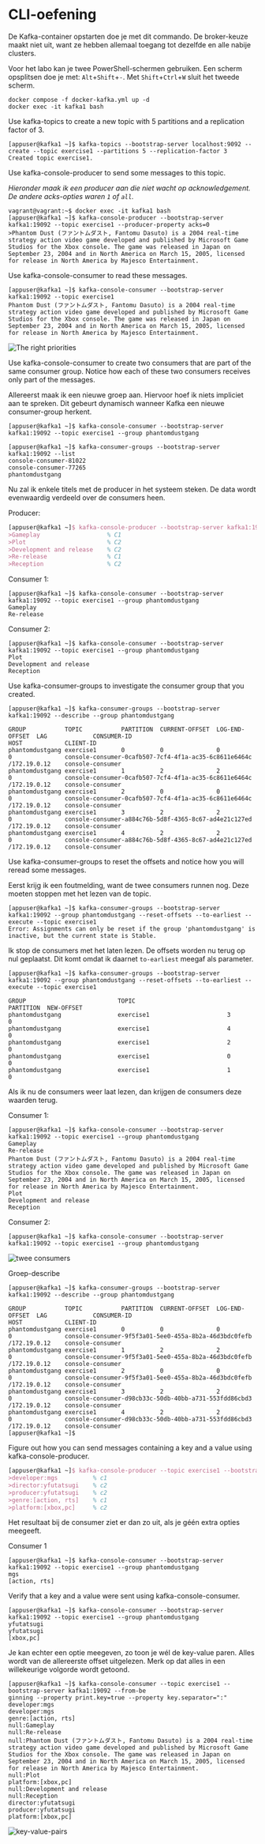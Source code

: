 # CLI-oefening

De Kafka-container opstarten doe je met dit commando. De broker-keuze maakt niet uit, want ze hebben allemaal toegang tot dezelfde en alle nabije clusters.

Voor het labo kan je twee PowerShell-schermen gebruiken. Een scherm opsplitsen doe je met: ``Alt``+``Shift``+``-``. Met ``Shift``+``Ctrl``+``W`` sluit het tweede scherm.

```console
docker compose -f docker-kafka.yml up -d
docker exec -it kafka1 bash
```

Use kafka-topics to create a new topic with 5 partitions and a replication factor of 3.

```console
[appuser@kafka1 ~]$ kafka-topics --bootstrap-server localhost:9092 --create --topic exercise1 --partitions 5 --replication-factor 3
Created topic exercise1.
```

Use kafka-console-producer to send some messages to this topic.

*Hieronder maak ik een producer aan die niet wacht op acknowledgement. De andere acks-opties waren ``1`` of ``all``.*

```console
vagrant@vagrant:~$ docker exec -it kafka1 bash
[appuser@kafka1 ~]$ kafka-console-producer --bootstrap-server kafka1:19092 --topic exercise1 --producer-property acks=0
>Phantom Dust (ファントムダスト, Fantomu Dasuto) is a 2004 real-time strategy action video game developed and published by Microsoft Game Studios for the Xbox console. The game was released in Japan on September 23, 2004 and in North America on March 15, 2005, licensed for release in North America by Majesco Entertainment.
```

Use kafka-console-consumer to read these messages.

```console
[appuser@kafka1 ~]$ kafka-console-consumer --bootstrap-server kafka1:19092 --topic exercise1
Phantom Dust (ファントムダスト, Fantomu Dasuto) is a 2004 real-time strategy action video game developed and published by Microsoft Game Studios for the Xbox console. The game was released in Japan on September 23, 2004 and in North America on March 15, 2005, licensed for release in North America by Majesco Entertainment.
```

![The right priorities](../images/producer-consumer-example.png)

Use kafka-console-consumer to create two consumers that are part of the same consumer group. Notice how each of these two consumers receives only part of the messages.

Allereerst maak ik een nieuwe groep aan. Hiervoor hoef ik niets impliciet aan te spreken. Dit gebeurt dynamisch wanneer Kafka een nieuwe consumer-group herkent.

```console
[appuser@kafka1 ~]$ kafka-console-consumer --bootstrap-server kafka1:19092 --topic exercise1 --group phantomdustgang

[appuser@kafka1 ~]$ kafka-consumer-groups --bootstrap-server kafka1:19092 --list
console-consumer-81022
console-consumer-77265
phantomdustgang
```

Nu zal ik enkele titels met de producer in het systeem steken. De data wordt evenwaardig verdeeld over de consumers heen.

Producer:

```latex
[appuser@kafka1 ~]$ kafka-console-producer --bootstrap-server kafka1:19092 --topic exercise1 --producer-property acks=0
>Gameplay                   % C1
>Plot                       % C2
>Development and release    % C2
>Re-release                 % C1
>Reception                  % C2
```

Consumer 1:
```console
[appuser@kafka1 ~]$ kafka-console-consumer --bootstrap-server kafka1:19092 --topic exercise1 --group phantomdustgang
Gameplay
Re-release
```

Consumer 2:

```console
[appuser@kafka1 ~]$ kafka-console-consumer --bootstrap-server kafka1:19092 --topic exercise1 --group phantomdustgang
Plot
Development and release
Reception
```

Use kafka-consumer-groups to investigate the consumer group that you created.

```console
[appuser@kafka1 ~]$ kafka-consumer-groups --bootstrap-server kafka1:19092 --describe --group phantomdustgang

GROUP           TOPIC           PARTITION  CURRENT-OFFSET  LOG-END-OFFSET  LAG             CONSUMER-ID                                           HOST            CLIENT-ID
phantomdustgang exercise1       0          0               0               0               console-consumer-0cafb507-7cf4-4f1a-ac35-6c8611e6464c /172.19.0.12    console-consumer
phantomdustgang exercise1       1          2               2               0               console-consumer-0cafb507-7cf4-4f1a-ac35-6c8611e6464c /172.19.0.12    console-consumer
phantomdustgang exercise1       2          0               0               0               console-consumer-0cafb507-7cf4-4f1a-ac35-6c8611e6464c /172.19.0.12    console-consumer
phantomdustgang exercise1       3          2               2               0               console-consumer-a884c76b-5d8f-4365-8c67-ad4e21c127ed /172.19.0.12    console-consumer
phantomdustgang exercise1       4          2               2               0               console-consumer-a884c76b-5d8f-4365-8c67-ad4e21c127ed /172.19.0.12    console-consumer
```

Use kafka-consumer-groups to reset the offsets and notice how you will reread some messages.

Eerst krijg ik een foutmelding, want de twee consumers runnen nog. Deze moeten stoppen met het lezen van de topic.

```console
[appuser@kafka1 ~]$ kafka-consumer-groups --bootstrap-server kafka1:19092 --group phantomdustgang --reset-offsets --to-earliest --execute --topic exercise1
Error: Assignments can only be reset if the group 'phantomdustgang' is inactive, but the current state is Stable.
```

Ik stop de consumers met het laten lezen. De offsets worden nu terug op nul geplaatst. Dit komt omdat ik daarnet ``to-earliest`` meegaf als parameter. 

```console
[appuser@kafka1 ~]$ kafka-consumer-groups --bootstrap-server kafka1:19092 --group phantomdustgang --reset-offsets --to-earliest --execute --topic exercise1

GROUP                          TOPIC                          PARTITION  NEW-OFFSET
phantomdustgang                exercise1                      3          0
phantomdustgang                exercise1                      4          0
phantomdustgang                exercise1                      2          0
phantomdustgang                exercise1                      0          0
phantomdustgang                exercise1                      1          0
```

Als ik nu de consumers weer laat lezen, dan krijgen de consumers deze waarden terug.

Consumer 1:

```console
[appuser@kafka1 ~]$ kafka-console-consumer --bootstrap-server kafka1:19092 --topic exercise1 --group phantomdustgang
Gameplay
Re-release
Phantom Dust (ファントムダスト, Fantomu Dasuto) is a 2004 real-time strategy action video game developed and published by Microsoft Game Studios for the Xbox console. The game was released in Japan on September 23, 2004 and in North America on March 15, 2005, licensed for release in North America by Majesco Entertainment.
Plot
Development and release
Reception
```

Consumer 2: 

```console
[appuser@kafka1 ~]$ kafka-console-consumer --bootstrap-server kafka1:19092 --topic exercise1 --group phantomdustgang
```

![twee consumers](../images/two-consumers.png)

Groep-describe

```console
[appuser@kafka1 ~]$ kafka-consumer-groups --bootstrap-server kafka1:19092 --describe --group phantomdustgang

GROUP           TOPIC           PARTITION  CURRENT-OFFSET  LOG-END-OFFSET  LAG             CONSUMER-ID                                           HOST            CLIENT-ID
phantomdustgang exercise1       0          0               0               0               console-consumer-9f5f3a01-5ee0-455a-8b2a-46d3bdc0fefb /172.19.0.12    console-consumer
phantomdustgang exercise1       1          2               2               0               console-consumer-9f5f3a01-5ee0-455a-8b2a-46d3bdc0fefb /172.19.0.12    console-consumer
phantomdustgang exercise1       2          0               0               0               console-consumer-9f5f3a01-5ee0-455a-8b2a-46d3bdc0fefb /172.19.0.12    console-consumer
phantomdustgang exercise1       3          2               2               0               console-consumer-d98cb33c-50db-40bb-a731-553fdd86cbd3 /172.19.0.12    console-consumer
phantomdustgang exercise1       4          2               2               0               console-consumer-d98cb33c-50db-40bb-a731-553fdd86cbd3 /172.19.0.12    console-consumer
[appuser@kafka1 ~]$
```

Figure out how you can send messages containing a key and a value using kafka-console-producer.

```latex
[appuser@kafka1 ~]$ kafka-console-producer --topic exercise1 --bootstrap-server kafka1:19092 --property parse.key=true --property key.separator=":"
>developer:mgs          % c1
>director:yfutatsugi    % c2
>producer:yfutatsugi    % c2
>genre:[action, rts]    % c1
>platform:[xbox,pc]     % c2
```

Het resultaat bij de consumer ziet er dan zo uit, als je géén extra opties meegeeft.

Consumer 1

```console
[appuser@kafka1 ~]$ kafka-console-consumer --bootstrap-server kafka1:19092 --topic exercise1 --group phantomdustgang
mgs
[action, rts]
```

Verify that a key and a value were sent using kafka-console-consumer.

```console
[appuser@kafka1 ~]$ kafka-console-consumer --bootstrap-server kafka1:19092 --topic exercise1 --group phantomdustgang
yfutatsugi
yfutatsugi
[xbox,pc]
```


Je kan echter een optie meegeven, zo toon je wél de key-value paren. Alles wordt van de allereerste offset uitgelezen. Merk op dat alles in een willekeurige volgorde wordt getoond.

```console
[appuser@kafka1 ~]$ kafka-console-consumer --topic exercise1 --bootstrap-server kafka1:19092 --from-be
ginning --property print.key=true --property key.separator=":"
developer:mgs
developer:mgs
genre:[action, rts]
null:Gameplay
null:Re-release
null:Phantom Dust (ファントムダスト, Fantomu Dasuto) is a 2004 real-time strategy action video game developed and published by Microsoft Game Studios for the Xbox console. The game was released in Japan on September 23, 2004 and in North America on March 15, 2005, licensed for release in North America by Majesco Entertainment.
null:Plot
platform:[xbox,pc]
null:Development and release
null:Reception
director:yfutatsugi
producer:yfutatsugi
platform:[xbox,pc]
```

![key-value-pairs](../images/key-value-pair.png)